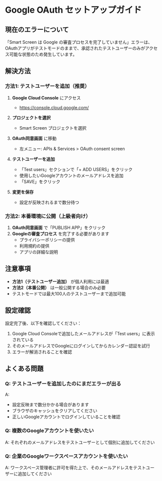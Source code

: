 # Google OAuth セットアップガイド

## 現在のエラーについて

「Smart Screen は Google の審査プロセスを完了していません」エラーは、OAuthアプリがテストモードのままで、承認されたテストユーザーのみがアクセス可能な状態のため発生しています。

## 解決方法

### 方法1: テストユーザーを追加（推奨）

1. **Google Cloud Console** にアクセス
   - https://console.cloud.google.com/

2. **プロジェクトを選択**
   - Smart Screen プロジェクトを選択

3. **OAuth同意画面** に移動
   - 左メニュー: APIs & Services > OAuth consent screen

4. **テストユーザーを追加**
   - 「Test users」セクションで「+ ADD USERS」をクリック
   - 使用したいGoogleアカウントのメールアドレスを追加
   - 「SAVE」をクリック

5. **変更を保存**
   - 設定が反映されるまで数分待つ

### 方法2: 本番環境に公開（上級者向け）

1. **OAuth同意画面** で「PUBLISH APP」をクリック
2. **Googleの審査プロセス** を完了する必要があります
   - プライバシーポリシーの提供
   - 利用規約の提供
   - アプリの詳細な説明

## 注意事項

- **方法1（テストユーザー追加）** が個人利用には最適
- **方法2（本番公開）** は一般公開する場合のみ必要
- テストモードでは最大100人のテストユーザーまで追加可能

## 設定確認

設定完了後、以下を確認してください：

1. Google Cloud Consoleで追加したメールアドレスが「Test users」に表示されている
2. そのメールアドレスでGoogleにログインしてからカレンダー認証を試行
3. エラーが解消されることを確認

## よくある問題

### Q: テストユーザーを追加したのにまだエラーが出る
A: 
- 設定反映まで数分かかる場合があります
- ブラウザのキャッシュをクリアしてください
- 正しいGoogleアカウントでログインしていることを確認

### Q: 複数のGoogleアカウントを使いたい
A: それぞれのメールアドレスをテストユーザーとして個別に追加してください

### Q: 企業のGoogleワークスペースアカウントを使いたい
A: ワークスペース管理者に許可を得た上で、そのメールアドレスをテストユーザーに追加してください